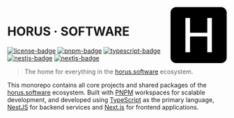 <!-- Logo -->
<img src=".github/logo.png" align="right" width="129"/>

<!-- Title -->

# HORUS · SOFTWARE

[![license-badge]][license-url] [![pnpm-badge]][pnpm-url] [![typescript-badge]][typescript-url] [![nestjs-badge]][nestjs-url] [![nextjs-badge]][nextjs-url]

<!-- Short Description -->

> The home for everything in the [horus.software][horus-software-url] ecosystem.

<!-- Description -->

This monorepo contains all core projects and shared packages of the [horus.software][horus-software-url] ecosystem. Built with [PNPM][pnpm-url] workspaces for scalable development, and developed using [TypeScript][typescript-url] as the primary language, [NestJS][nestjs-url] for backend services and [Next.js][nextjs-url] for frontend applications.

<!-- Links -->

[pnpm-url]: https://pnpm.io
[nestjs-url]: https://nestjs.com
[nextjs-url]: https://nextjs.org
[horus-software-url]: https://horus.software
[typescript-url]: https://www.typescriptlang.org
[license-url]: https://opensource.org/licenses/BSD-3-Clause

<!-- Badges -->

[pnpm-badge]: https://img.shields.io/badge/PNPM-latest-F69220.svg?style=flat-square&logo=pnpm&logoColor=white&labelColor=gray
[nestjs-badge]: https://img.shields.io/badge/NestJS-latest-E0234E.svg?style=flat-square&logo=nestjs&logoColor=white&labelColor=gray
[nextjs-badge]: https://img.shields.io/badge/Next.js-latest-000000.svg?style=flat-square&logo=nextdotjs&logoColor=white&labelColor=gray
[typescript-badge]: https://img.shields.io/badge/TypeScript-latest-3178C6.svg?style=flat-square&logo=typescript&logoColor=white&labelColor=gray
[license-badge]: https://img.shields.io/badge/license-BSD_3_Clause-3DA639.svg?style=flat-square&logo=opensourceinitiative&logoColor=white&labelColor=gray
